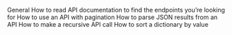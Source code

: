 General
How to read API documentation to find the endpoints you’re looking for
How to use an API with pagination
How to parse JSON results from an API
How to make a recursive API call
How to sort a dictionary by value